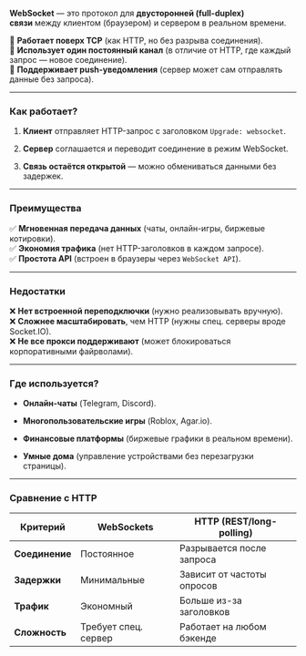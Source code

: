 **WebSocket** — это протокол для **двусторонней (full-duplex) связи** между клиентом (браузером) и сервером в реальном времени.

🔹 **Работает поверх TCP** (как HTTP, но без разрыва соединения).  
🔹 **Использует один постоянный канал** (в отличие от HTTP, где каждый запрос — новое соединение).  
🔹 **Поддерживает push-уведомления** (сервер может сам отправлять данные без запроса).

---

### **Как работает?**

1. **Клиент** отправляет HTTP-запрос с заголовком `Upgrade: websocket`.
    
2. **Сервер** соглашается и переводит соединение в режим WebSocket.
    
3. **Связь остаётся открытой** — можно обмениваться данными без задержек.
    

---

### **Преимущества**

✅ **Мгновенная передача данных** (чаты, онлайн-игры, биржевые котировки).  
✅ **Экономия трафика** (нет HTTP-заголовков в каждом запросе).  
✅ **Простота API** (встроен в браузеры через `WebSocket API`).

---

### **Недостатки**

❌ **Нет встроенной переподключки** (нужно реализовывать вручную).  
❌ **Сложнее масштабировать**, чем HTTP (нужны спец. серверы вроде Socket.IO).  
❌ **Не все прокси поддерживают** (может блокироваться корпоративными файрволами).

---

### **Где используется?**

- **Онлайн-чаты** (Telegram, Discord).
    
- **Многопользовательские игры** (Roblox, Agar.io).
    
- **Финансовые платформы** (биржевые графики в реальном времени).
    
- **Умные дома** (управление устройствами без перезагрузки страницы).
    

---

### **Сравнение с HTTP**

| Критерий       | WebSockets           | HTTP (REST/long-polling)   |
| -------------- | -------------------- | -------------------------- |
| **Соединение** | Постоянное           | Разрывается после запроса  |
| **Задержки**   | Минимальные          | Зависит от частоты опросов |
| **Трафик**     | Экономный            | Больше из-за заголовков    |
| **Сложность**  | Требует спец. сервер | Работает на любом бэкенде  |